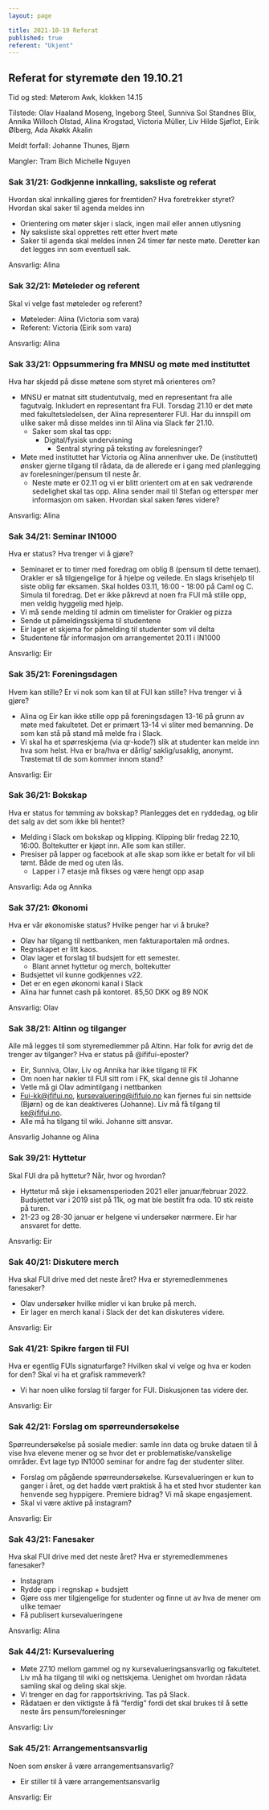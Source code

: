 ```yaml
---
layout: page

title: 2021-10-19 Referat
published: true
referent: "Ukjent"
---
```


## Referat for styremøte den 19.10.21

Tid og sted: Møterom Awk, klokken 14.15

Tilstede: Olav Haaland Moseng, Ingeborg Steel, Sunniva Sol Standnes Blix, Annika Willoch Olstad, Alina Krogstad, Victoria Müller, Liv Hilde Sjøflot, Eirik Ølberg, Ada Akøkk Akalin

Meldt forfall: Johanne Thunes, Bjørn

Mangler: Tram Bich Michelle Nguyen

### Sak 31/21: Godkjenne innkalling, saksliste og referat

Hvordan skal innkalling gjøres for fremtiden? Hva foretrekker styret? Hvordan skal saker til agenda meldes inn

- Orientering om møter skjer i slack, ingen mail eller annen utlysning
- Ny saksliste skal opprettes rett etter hvert møte
- Saker til agenda skal meldes innen 24 timer før neste møte. Deretter kan det legges inn som eventuell sak.

Ansvarlig: Alina

### Sak 32/21: Møteleder og referent

Skal vi velge fast møteleder og referent?

- Møteleder: Alina (Victoria som vara)
- Referent: Victoria (Eirik som vara)

Ansvarlig: Alina

### Sak 33/21: Oppsummering fra MNSU og møte med instituttet

Hva har skjedd på disse møtene som styret må orienteres om?

- MNSU er matnat sitt studentutvalg, med en representant fra alle fagutvalg. Inkludert en representant fra FUI. Torsdag 21.10 er det møte med fakultetsledelsen, der Alina representerer FUI. Har du innspill om ulike saker må disse meldes inn til Alina via Slack før 21.10.
  - Saker som skal tas opp:
    - Digital/fysisk undervisning
      - Sentral styring på teksting av forelesninger?
- Møte med instituttet har Victoria og Alina annenhver uke. De (instituttet) ønsker gjerne tilgang til rådata, da de allerede er i gang med planlegging av forelesninger/pensum til neste år.
  - Neste møte er 02.11 og vi er blitt orientert om at en sak vedrørende sedelighet skal tas opp. Alina sender mail til Stefan og etterspør mer informasjon om saken. Hvordan skal saken føres videre?

Ansvarlig: Alina

### Sak 34/21: Seminar IN1000

Hva er status? Hva trenger vi å gjøre?

- Seminaret er to timer med foredrag om oblig 8 (pensum til dette temaet). Orakler er så tilgjengelige for å hjelpe og veilede. En slags krisehjelp til siste oblig før eksamen. Skal holdes 03.11, 16:00 - 18:00 på Caml og C. Simula til foredrag. Det er ikke påkrevd at noen fra FUI må stille opp, men veldig hyggelig med hjelp.
- Vi må sende melding til admin om timelister for Orakler og pizza
- Sende ut påmeldingsskjema til studentene
- Eir lager et skjema for påmelding til studenter som vil delta
- Studentene får informasjon om arrangementet 20.11 i IN1000

Ansvarlig: Eir

### Sak 35/21: Foreningsdagen

Hvem kan stille? Er vi nok som kan til at FUI kan stille? Hva trenger vi å gjøre?

- Alina og Eir kan ikke stille opp på foreningsdagen 13-16 på grunn av møte med fakultetet. Det er primært 13-14 vi sliter med bemanning. De som kan stå på stand må melde fra i Slack.
- Vi skal ha et spørreskjema (via qr-kode?) slik at studenter kan melde inn hva som helst. Hva er bra/hva er dårlig/ saklig/usaklig, anonymt. Trøstemat til de som kommer innom stand?

Ansvarlig: Eir

### Sak 36/21: Bokskap

Hva er status for tømming av bokskap? Planlegges det en ryddedag, og blir det salg av det som ikke bli hentet?

- Melding i Slack om bokskap og klipping. Klipping blir fredag 22.10, 16:00. Boltekutter er kjøpt inn. Alle som kan stiller.
- Presiser på lapper og facebook at alle skap som ikke er betalt for vil bli tømt. Både de med og uten lås.
  - Lapper i 7 etasje må fikses og være hengt opp asap

Ansvarlig: Ada og Annika

### Sak 37/21: Økonomi

Hva er vår økonomiske status? Hvilke penger har vi å bruke?

- Olav har tilgang til nettbanken, men fakturaportalen må ordnes.
- Regnskapet er litt kaos.
- Olav lager et forslag til budsjett for ett semester.
  - Blant annet hyttetur og merch, boltekutter
- Budsjettet vil kunne godkjennes v22.
- Det er en egen økonomi kanal i Slack
- Alina har funnet cash på kontoret. 85,50 DKK og 89 NOK

Ansvarlig: Olav

### Sak 38/21: Altinn og tilganger

Alle må legges til som styremedlemmer på Altinn. Har folk for øvrig det de trenger av tilganger? Hva er status på @ififui-eposter?

- Eir, Sunniva, Olav, Liv og Annika har ikke tilgang til FK
- Om noen har nøkler til FUI sitt rom i FK, skal denne gis til Johanne
- Vetle må gi Olav admintilgang i nettbanken
- [Fui-kk@ififui.no](mailto:Fui-kk@ififui.no), [kursevaluering@ififuio.no](mailto:kursevaluering@ififuio.no) kan fjernes fui sin nettside (Bjørn) og de kan deaktiveres (Johanne). Liv må få tilgang til [ke@ififui.no](mailto:ke@ififui.no).
- Alle må ha tilgang til wiki. Johanne sitt ansvar.

Ansvarlig Johanne og Alina

### Sak 39/21: Hyttetur

Skal FUI dra på hyttetur? Når, hvor og hvordan?

- Hyttetur må skje i eksamensperioden 2021 eller januar/februar 2022. Budsjettet var i 2019 sist på 11k, og mat ble bestilt fra oda. 10 stk reiste på turen.
- 21-23 og 28-30 januar er helgene vi undersøker nærmere. Eir har ansvaret for dette.

Ansvarlig: Eir

### Sak 40/21: Diskutere merch

Hva skal FUI drive med det neste året? Hva er styremedlemmenes fanesaker?

- Olav undersøker hvilke midler vi kan bruke på merch.
- Eir lager en merch kanal i Slack der det kan diskuteres videre.

Ansvarlig: Eir

### Sak 41/21: Spikre fargen til FUI

Hva er egentlig FUIs signaturfarge? Hvilken skal vi velge og hva er koden for den? Skal vi ha et grafisk rammeverk?

- Vi har noen ulike forslag til farger for FUI. Diskusjonen tas videre der.

Ansvarlig: Eir

### Sak 42/21: Forslag om spørreundersøkelse

Spørreundersøkelse på sosiale medier: samle inn data og bruke dataen til å vise hva elevene mener og se hvor det er problematiske/vanskelige områder. Evt lage typ IN1000 seminar for andre fag der studenter sliter.

- Forslag om pågående spørreundersøkelse. Kursevalueringen er kun to ganger i året, og det hadde vært praktisk å ha et sted hvor studenter kan henvende seg hyppigere. Premiere bidrag? Vi må skape engasjement.
- Skal vi være aktive på instagram?

Ansvarlig: Eir

### Sak 43/21: Fanesaker

Hva skal FUI drive med det neste året? Hva er styremedlemmenes fanesaker?

- Instagram
- Rydde opp i regnskap + budsjett
- Gjøre oss mer tilgjengelige for studenter og finne ut av hva de mener om ulike temaer
- Få publisert kursevalueringene

Ansvarlig: Alina

### Sak 44/21: Kursevaluering

- Møte 27.10 mellom gammel og ny kursevalueringsansvarlig og fakultetet. Liv må ha tilgang til wiki og nettskjema. Uenighet om hvordan rådata samling skal og deling skal skje.
- Vi trenger en dag for rapportskriving. Tas på Slack.
- Rådataen er den viktigste å få “ferdig” fordi det skal brukes til å sette neste års pensum/forelesninger

Ansvarlig: Liv

### Sak 45/21: Arrangementsansvarlig

Noen som ønsker å være arrangementsansvarlig?

- Eir stiller til å være arrangementsansvarlig

Ansvarlig: Eir
